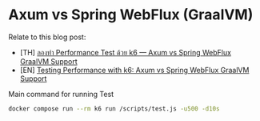 # Axum vs Spring WebFlux (GraalVM)

Relate to this blog post:
 - [TH] [ลองทำ Performance Test ด้วย k6 — Axum vs Spring WebFlux GraalVM Support](https://tpbabparn.medium.com/ลองทำ-performance-test-ด้วย-k6-axum-vs-spring-webflux-graalvm-support-e516603fe1de)
 - [EN] [Testing Performance with k6: Axum vs Spring WebFlux GraalVM Support](https://tpbabparn.medium.com/testing-performance-with-k6-axum-vs-spring-webflux-graalvm-support-62e288204b3a)

Main command for running Test

```bash
docker compose run --rm k6 run /scripts/test.js -u500 -d10s
```
